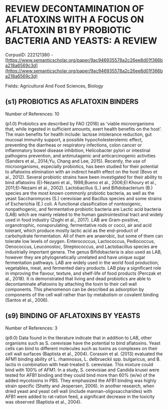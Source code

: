 # REVIEW DECONTAMINATION OF AFLATOXINS WITH A FOCUS ON AFLATOXIN B1 BY PROBIOTIC BACTERIA AND YEASTS: A REVIEW

CorpusID: 222121380 - [https://www.semanticscholar.org/paper/9ac946935578a2c26ee8d01f366ba218a6569c3d](https://www.semanticscholar.org/paper/9ac946935578a2c26ee8d01f366ba218a6569c3d)

Fields: Agricultural And Food Sciences, Biology

## (s1) PROBIOTICS AS AFLATOXIN BINDERS
Number of References: 10

(p1.0) Probiotics are described by FAO (2016) as 'viable microorganisms that, while ingested in sufficient amounts, exert health benefits on the host'. The main benefits for health include: lactose intolerance reduction, gut mucosal immunity support, a possible hypocholesterolemic effect, preventing the diarrheas or respiratory infections, colon cancer or inflammatory bowel disease inhibition, Helicobacter pylori or intestinal pathogens prevention, and antimutagenic and anticarcinogenic activities (Sanders et al., 2014;Yu, Chang and Lee, 2015). Recently, the use of microorganisms, especially probiotics, has been studied for their potential to aflatoxins elimination with an indirect health effect on the host (Bovo et al., 2012). Several probiotic strains have been investigated for their ability to bind aflatoxins (El-Nezami et al., 1998;Bueno et al., 2006;El Khoury et al., 2011;El-Nezami et al., 2002). Lactobacillus (L.) and Bifidobacterium (B.) species are the most known commonly probiotic bacteria, as well as the yeast Saccharomyces (S.) cerevisiae and Bacillus species and some strains of Escherichia (E.) coli. A functional classification of nontoxigenic, nonpathogenic, and fermentative probiotic bacteria are Lactic acid bacteria (LAB) witch are mainly related to the human gastrointestinal tract and widely used in food industry (Zoghi et al., 2017). LAB are Gram-positive, organotrophic, nonsporulating, fermentative rods or cocci, air and acid tolerant, which produce mostly lactic acid as the end-product of carbohydrate fermentation. All of them are anaerobic, but some of them can tolerate low levels of oxygen. Enterococcus, Lactococcus, Pediococcus, Oenococcus, Leuconostoc, Streptococcus, and Lactobacillus species are industrially important genera. The genus Bifidobacteria is also used as LAB, however they are phylogenetically unrelated and have unique sugar fermentation pathways. LAB are widely used in the world food production, vegetables, meat, and fermented dairy products. LAB play a significant role in improving the flavour, texture, and shelf-life of food products (Perczak et al., 2018). It is demonstrated that living and dead probiotics are able to decontaminate aflatoxins by attaching the toxin to their cell wall components. This phenomenon can be described as adsorption by components of the cell wall rather than by metabolism or covalent binding (Santos et al., 2006). 
## (s9) BINDING OF AFLATOXINS BY YEASTS
Number of References: 3

(p9.0) Data found in the literature indicate that in addition to LAB, other organisms such as S. cerevisiae have the potential to bind aflatoxins. Yeast cells can bind to different molecules such as toxins as complexes on their cell wall surfaces (Baptista et al., 2004). Corassin et al. (2013) evaluated the AFM1 binding ability of L. rhamnosus, L. delbrueckii spp. bulgaricus, and B. lactis in combination with heat-treated S. cerevisiae. This mixture could bind with 100% of AFM1. In a study, S. cerevisiae and Candida krusei were tested for AFB1 binding and they could bind more than 60% (w/w) of the added mycotoxins in PBS. They emphasized the AFB1 binding was highly strain specific (Shetty and Jespersen, 2006). In another research, when dried yeast and yeast cell wall (include mannan-oligosaccharides) with AFB1 were added to rat-ration feed, a significant decrease in the toxicity was observed (Baptista et al., 2004).

